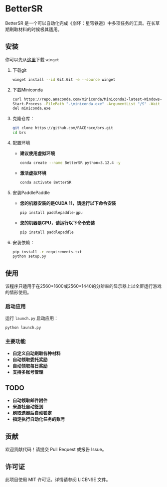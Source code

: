 # BetterSR
BetterSR 是一个可以自动化完成《崩坏：星穹铁道》中多项任务的工具。在长草期刷取材料的时候极其适用。
## 安装

你可以先从[这里](https://apps.microsoft.com/detail/9nblggh4nns1?rtc=1&hl=zh-cn&gl=CN#activetab=pivot:overviewtab)下载 `winget`

1. 下载git
    ```sh
    winget install --id Git.Git -e --source winget
    ```
2. 下载Miniconda
   ```sh
   curl https://repo.anaconda.com/miniconda/Miniconda3-latest-Windows-x86_64.exe -o miniconda.exe
   Start-Process -FilePath ".\miniconda.exe" -ArgumentList "/S" -Wait
   del miniconda.exe
   ```

3. 克隆仓库：
    ```sh
    git clone https://github.com/RACErace/brs.git
    cd brs
    ```

4. 配置环境

    - **建议使用虚拟环境**
        ```sh
        conda create --name BetterSR python=3.12.4 -y
        ```

    - **激活虚拟环境**
        ```sh
        conda activate BetterSR
        ```

5. 安装PaddlePaddle
    - **您的机器安装的是CUDA 11，请运行以下命令安装**
        ```sh
        pip install paddlepaddle-gpu
        ```

    - **您的机器是CPU，请运行以下命令安装**
        ```sh
        pip install paddlepaddle
        ```

6. 安装依赖：
    ```sh
    pip install -r requirements.txt
    python setup.py
    ```

## 使用

该程序只适用于在2560\*1600或2560\*1440的分辨率的显示器上以全屏运行游戏的情形使用。


### 启动应用

运行 `launch.py` 启动应用：
```sh
python launch.py
```

### 主要功能

- **自定义自动刷取各种材料**
- **自动领取委托奖励**
- **自动领取每日奖励**
- **支持多账号管理**


## TODO

- **自动领取邮件附件**
- **米游社自动签到**
- **刷取遗器后自动锁定**
- **指定执行自动化任务的账号**

## 贡献

欢迎贡献代码！请提交 Pull Request 或报告 Issue。

## 许可证

此项目使用 MIT 许可证。详情请参阅 LICENSE 文件。
